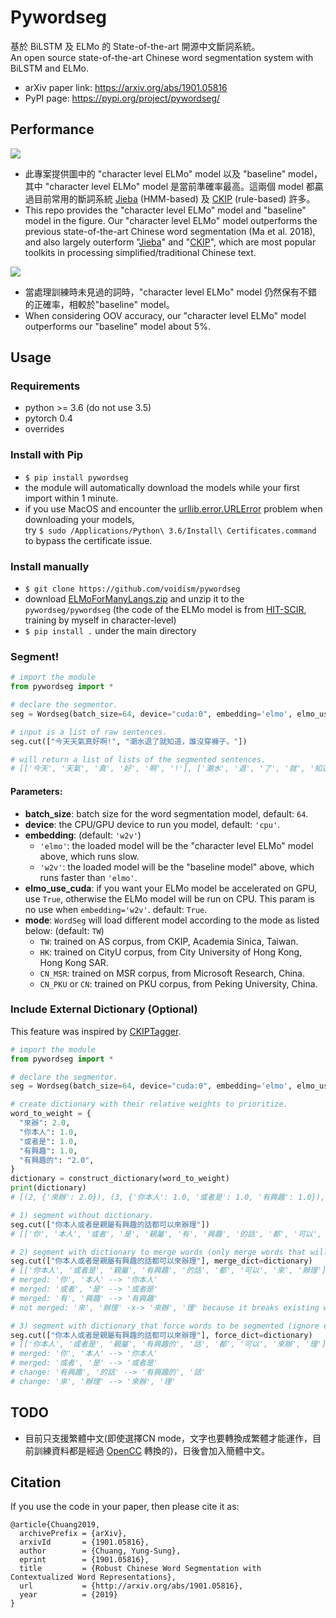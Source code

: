 # Pywordseg
基於 BiLSTM 及 ELMo 的 State-of-the-art 開源中文斷詞系統。  
An open source state-of-the-art Chinese word segmentation system with BiLSTM and ELMo.  

- arXiv paper link: https://arxiv.org/abs/1901.05816
- PyPI page: https://pypi.org/project/pywordseg/

## Performance
![](https://i.imgur.com/4WflkYS.png)
- 此專案提供圖中的 "character level ELMo" model 以及 "baseline" model，其中 "character level ELMo" model 是當前準確率最高。這兩個 model 都贏過目前常用的斷詞系統 [Jieba](https://github.com/fxsjy/jieba) (HMM-based) 及 [CKIP](http://ckipsvr.iis.sinica.edu.tw/) (rule-based) 許多。  
- This repo provides the "character level ELMo" model and "baseline" model in the figure. Our "character level ELMo" model outperforms the previous state-of-the-art Chinese word segmentation (Ma et al. 2018), and also largely outerform "[Jieba](https://github.com/fxsjy/jieba)" and "[CKIP](http://ckipsvr.iis.sinica.edu.tw/)", which are most popular toolkits in processing simplified/traditional Chinese text.

![](https://i.imgur.com/0vCz0ui.png)
- 當處理訓練時未見過的詞時，"character level ELMo" model 仍然保有不錯的正確率，相較於"baseline" model。  
- When considering OOV accuracy, our "character level ELMo" model outperforms our "baseline" model about 5%.

## Usage
### Requirements
- python >= 3.6 (do not use 3.5)
- pytorch 0.4
- overrides

### Install with Pip
  - `$ pip install pywordseg`
  - the module will automatically download the models while your first import within 1 minute.
  - if you use MacOS and encounter the [urllib.error.URLError](https://stackoverflow.com/questions/49183801/ssl-certificate-verify-failed-with-urllib) problem when downloading your models,  
  try `$ sudo /Applications/Python\ 3.6/Install\ Certificates.command` to bypass the certificate issue.

### Install manually
  - `$ git clone https://github.com/voidism/pywordseg`
  - download [ELMoForManyLangs.zip](https://www.dropbox.com/s/eiya6ztmjopprsm/ELMoForManyLangs.zip?dl=0) and unzip it to the `pywordseg/pywordseg` (the code of the ELMo model is from [HIT-SCIR](https://github.com/HIT-SCIR/ELMoForManyLangs), training by myself in character-level)
  - `$ pip install .` under the main directory

### Segment!
  ```python
  # import the module
  from pywordseg import *
  
  # declare the segmentor.
  seg = Wordseg(batch_size=64, device="cuda:0", embedding='elmo', elmo_use_cuda=True, mode="TW")
  
  # input is a list of raw sentences.
  seg.cut(["今天天氣真好啊!", "潮水退了就知道，誰沒穿褲子。"])
  
  # will return a list of lists of the segmented sentences.
  # [['今天', '天氣', '真', '好', '啊', '!'], ['潮水', '退', '了', '就', '知道', ',', '誰', '沒', '穿', '褲子', '。']]
  ```
#### Parameters:
  - **batch_size**: batch size for the word segmentation model, default: `64`.
  - **device**: the CPU/GPU device to run you model, default: `'cpu'`.
  - **embedding**: (default: `'w2v'`) 
    - `'elmo'`: the loaded model will be the "character level ELMo" model above, which runs slow.
    - `'w2v'`: the loaded model will be the "baseline model" above, which runs faster than `'elmo'`.
  - **elmo_use_cuda**: if you want your ELMo model be accelerated on GPU, use `True`, otherwise the ELMo model will be run on CPU. This param is no use when `embedding='w2v'`. default: `True`.
  - **mode**: `WordSeg` will load different model according to the mode as listed below: (default: `TW`)
    - `TW`: trained on AS corpus, from CKIP, Academia Sinica, Taiwan.
    - `HK`: trained on CityU corpus, from City University of Hong Kong, Hong Kong SAR.
    - `CN_MSR`: trained on MSR corpus, from Microsoft Research, China.
    - `CN_PKU` or `CN`: trained on PKU corpus, from Peking University, China.

### Include External Dictionary (Optional)
This feature was inspired by [CKIPTagger](https://github.com/ckiplab/ckiptagger#3-optional-create-dictionary).
  ```python
  # import the module
  from pywordseg import *
  
  # declare the segmentor.
  seg = Wordseg(batch_size=64, device="cuda:0", embedding='elmo', elmo_use_cuda=True, mode="TW")

  # create dictionary with their relative weights to prioritize.
  word_to_weight = {
    "來辦": 2.0,
    "你本人": 1.0,
    "或者是": 1.0,
    "有興趣": 1.0,
    "有興趣的": "2.0",
  }
  dictionary = construct_dictionary(word_to_weight)
  print(dictionary)
  # [(2, {'來辦': 2.0}), (3, {'你本人': 1.0, '或者是': 1.0, '有興趣': 1.0}), (4, {'有興趣的': 2.0})]

  # 1) segment without dictionary.
  seg.cut(["你本人或者是親屬有興趣的話都可以來辦理"])
  # [['你', '本人', '或者', '是', '親屬', '有', '興趣', '的話', '都', '可以', '來', '辦理']]

  # 2) segment with dictionary to merge words (only merge words that will not break existing words).
  seg.cut(["你本人或者是親屬有興趣的話都可以來辦理"], merge_dict=dictionary)
  # [['你本人', '或者是', '親屬', '有興趣', '的話', '都', '可以', '來', '辦理']]
  # merged: '你', '本人' --> '你本人'
  # merged: '或者', '是' --> '或者是'
  # merged: '有', '興趣' --> '有興趣'
  # not merged: '來', '辦理' -x-> '來辦', '理' because it breaks existing words

  # 3) segment with dictionary that force words to be segmented (ignore existing words).
  seg.cut(["你本人或者是親屬有興趣的話都可以來辦理"], force_dict=dictionary)
  # [['你本人', '或者是', '親屬', '有興趣的', '話', '都', '可以', '來辦', '理']]
  # merged: '你', '本人' --> '你本人'
  # merged: '或者', '是' --> '或者是'
  # change: '有興趣', '的話' --> '有興趣的', '話'
  # change: '來', '辦理' --> '來辦', '理'
  ```

## TODO
- 目前只支援繁體中文(即使選擇CN mode，文字也要轉換成繁體才能運作，目前訓練資料都是經過 [OpenCC](https://github.com/BYVoid/OpenCC) 轉換的)，日後會加入簡體中文。

## Citation
If you use the code in your paper, then please cite it as:

    @article{Chuang2019,
      archivePrefix = {arXiv},
      arxivId       = {1901.05816},
      author        = {Chuang, Yung-Sung},
      eprint        = {1901.05816},
      title         = {Robust Chinese Word Segmentation with Contextualized Word Representations},
      url           = {http://arxiv.org/abs/1901.05816},
      year          = {2019}
    }
